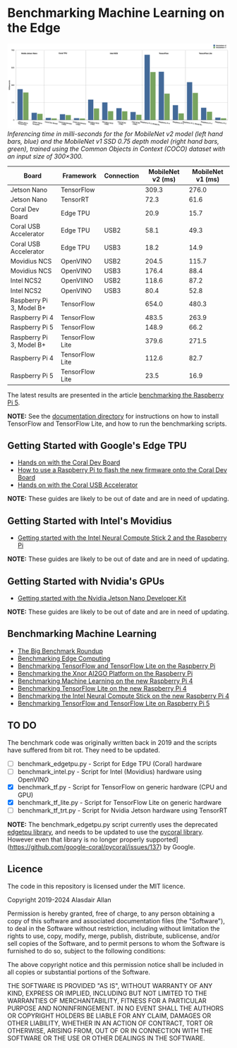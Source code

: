 # Benchmarking Machine Learning on the Edge

![Graph of benchmarked inferencing time in milli-seconds for the for MobileNet v2 model and the MobileNet v1 SSD 0.75 depth model, trained using the Common Objects in Context (COCO) dataset with an input size of 300×300.](documentation/images/graph.png "Inferencing time in milli-seconds for the for MobileNet v2 model (left hand bars, blue) and the MobileNet v1 SSD 0.75 depth model (right hand bars, green), trained using the Common Objects in Context (COCO) dataset with an input size of 300×300.")
_Inferencing time in milli-seconds for the for MobileNet v2 model (left hand bars, blue) and the MobileNet v1 SSD 0.75 depth model (right hand bars, green), trained using the Common Objects in Context (COCO) dataset with an input size of 300×300._

| Board  | Framework | Connection | MobileNet v2 (ms) | MobileNet v1 (ms) |
| --- | --- | --- | --- | --- |
| Jetson Nano  | TensorFlow  | | 309.3 | 276.0 |
| Jetson Nano  | TensorRT  | | 72.3 | 61.6 |
| Coral Dev Board | Edge TPU | | 20.9 | 15.7 |
| Coral USB Accelerator | Edge TPU | USB2 | 58.1 | 49.3 |
| Coral USB Accelerator | Edge TPU | USB3 | 18.2 | 14.9 |
| Movidius NCS | OpenVINO | USB2 | 204.5 | 115.7 |
| Movidius NCS | OpenVINO | USB3 | 176.4 | 88.4 |
| Intel NCS2 | OpenVIINO | USB2 | 118.6 | 87.2 |
| Intel NCS2 | OpenVINO | USB3 | 80.4 | 52.8 |
| Raspberry Pi 3, Model B+ | TensorFlow | | 654.0 | 480.3 |
| Raspberry Pi 4 | TensorFlow | | 483.5 | 263.9 |
| Raspberry Pi 5 | TensorFlow | | 148.9 | 66.2 |
| Raspberry Pi 3, Model B+ | TensorFlow Lite | | 379.6 | 271.5 |
| Raspberry Pi 4 | TensorFlow Lite | | 112.6 | 82.7 |
| Raspberry Pi 5 | TensorFlow Lite | | 23.5 | 16.9 |

The latest results are presented in the article [benchmarking the Raspberry Pi 5](https://www.hackster.io/news/benchmarking-tensorflow-and-tensorflow-lite-on-raspberry-pi-5-b9156d58a6a2).

**NOTE:** See the [documentation directory](documentation) for instructions on how to install TensorFlow and TensorFlow Lite, and how to run the benchmarking scripts.

## Getting Started with Google's Edge TPU

* [Hands on with the Coral Dev Board](https://medium.com/@aallan/hands-on-with-the-coral-dev-board-adbcc317b6af)
* [How to use a Raspberry Pi to flash the new firmware onto the Coral Dev Board](https://medium.com/@aallan/how-to-use-a-raspberry-pi-to-flash-new-firmware-onto-the-coral-dev-board-503aacf635b9)
* [Hands on with the Coral USB Accelerator](https://medium.com/@aallan/hands-on-with-the-coral-usb-accelerator-a37fcb323553)

**NOTE:** These guides are likely to be out of date and are in need of updating.

## Getting Started with Intel's Movidius

* [Getting started with the Intel Neural Compute Stick 2 and the Raspberry Pi](https://blog.hackster.io/getting-started-with-the-intel-neural-compute-stick-2-and-the-raspberry-pi-6904ccfe963)

**NOTE:** These guides are likely to be out of date and are in need of updating.

## Getting Started with Nvidia's GPUs

* [Getting started with the Nvidia Jetson Nano Developer Kit](https://blog.hackster.io/getting-started-with-the-nvidia-jetson-nano-developer-kit-43aa7c298797)

**NOTE:** These guides are likely to be out of date and are in need of updating.

## Benchmarking Machine Learning

* [The Big Benchmark Roundup](https://aallan.medium.com/the-big-benchmarking-roundup-a561fbfe8719)
* [Benchmarking Edge Computing](https://aallan.medium.com/benchmarking-edge-computing-ce3f13942245)
* [Benchmarking TensorFlow and TensorFlow Lite on the Raspberry Pi](https://blog.hackster.io/benchmarking-tensorflow-and-tensorflow-lite-on-the-raspberry-pi-43f51b796796)
* [Benchmarking the Xnor AI2GO Platform on the Raspberry Pi](https://blog.hackster.io/benchmarking-the-xnor-ai2go-platform-on-the-raspberry-pi-628a82af8aea)
* [Benchmarking Machine Learning on the new Raspberry Pi 4](https://blog.hackster.io/benchmarking-machine-learning-on-the-new-raspberry-pi-4-model-b-88db9304ce4)
* [Benchmarking TensorFlow Lite on the new Raspberry Pi 4](https://blog.hackster.io/benchmarking-tensorflow-lite-on-the-new-raspberry-pi-4-model-b-3fd859d05b98)
* [Benchmarking the Intel Neural Compute Stick on the new Raspberry Pi 4](https://blog.hackster.io/benchmarking-the-intel-neural-compute-stick-on-the-new-raspberry-pi-4-model-b-e419393f2f97)
* [Benchmarking TensorFlow and TensorFlow Lite on Raspberry Pi 5](https://www.hackster.io/news/benchmarking-tensorflow-and-tensorflow-lite-on-raspberry-pi-5-b9156d58a6a2) 

## TO DO

The benchmark code was originally written back in 2019 and the scripts have suffered from bit rot. They need to be updated.

- [ ] benchmark_edgetpu.py - Script for Edge TPU (Coral) hardware
- [ ] benchmark_intel.py - Script for Intel (Movidius) hardware using OpenVINO
- [x] benchmark_tf.py - Script for TensorFlow on generic hardware (CPU and GPU)
- [x] benchmark_tf_lite.py - Script for TensorFlow Lite on generic hardware
- [ ] benchmark_tf_trt.py - Script for Nvidia Jetson hardware using TensorRT

**NOTE:** The benchmark_edgetpu.py script currently uses the deprecated [edgetpu library](https://coral.ai/docs/edgetpu/api-intro/), and needs to be updated to use the [pycoral library](https://coral.ai/docs/reference/py/). However even that library is no longer properly supported](https://github.com/google-coral/pycoral/issues/137) by Google.

## Licence

The code in this repository is licensed under the MIT licence.

Copyright 2019-2024 Alasdair Allan

Permission is hereby granted, free of charge, to any person obtaining a copy of this software and associated documentation files (the "Software"), to deal in the Software without restriction, including without limitation the rights to use, copy, modify, merge, publish, distribute, sublicense, and/or sell copies of the Software, and to permit persons to whom the Software is furnished to do so, subject to the following conditions:

The above copyright notice and this permission notice shall be included in all copies or substantial portions of the Software.

THE SOFTWARE IS PROVIDED "AS IS", WITHOUT WARRANTY OF ANY KIND, EXPRESS OR IMPLIED, INCLUDING BUT NOT LIMITED TO THE WARRANTIES OF MERCHANTABILITY, FITNESS FOR A PARTICULAR PURPOSE AND NONINFRINGEMENT. IN NO EVENT SHALL THE AUTHORS OR COPYRIGHT HOLDERS BE LIABLE FOR ANY CLAIM, DAMAGES OR OTHER LIABILITY, WHETHER IN AN ACTION OF CONTRACT, TORT OR OTHERWISE, ARISING FROM, OUT OF OR IN CONNECTION WITH THE SOFTWARE OR THE USE OR OTHER DEALINGS IN THE SOFTWARE.